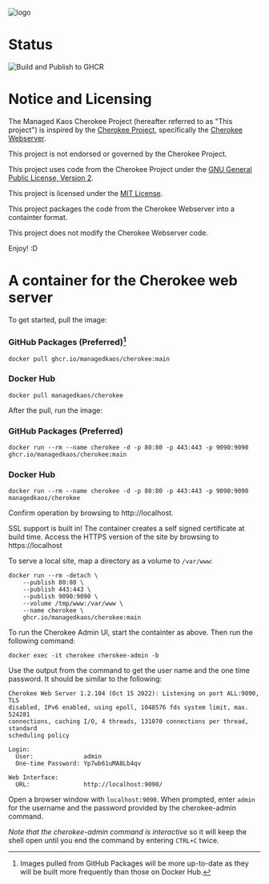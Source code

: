 ![logo](https://raw.githubusercontent.com/managedkaos/cherokee/master/img/cherokee-logo.png)

# Status
![Build and Publish to GHCR](https://github.com/managedkaos/cherokee/actions/workflows/publish-image-to-ghcr.yml/badge.svg)

# Notice and Licensing
The Managed Kaos Cherokee Project (hereafter referred to as "This project") is inspired by the [Cherokee Project](https://github.com/cherokee), specifically the [Cherokee Webserver](https://github.com/cherokee/webserver).

This project is not endorsed or governed by the Cherokee Project.

This project uses code from the Cherokee Project under the [GNU General Public License, Version 2](https://github.com/cherokee/webserver/blob/master/COPYING).

This project is licensed under the [MIT License](https://github.com/managedkaos/cherokee/blob/main/LICENSE).

This project packages the code from the Cherokee Webserver into a containter format.

This project does not modify the Cherokee Webserver code.

Enjoy! :D

# A container for the Cherokee web server
To get started, pull the image:

### GitHub Packages (Preferred)[^1]
```
docker pull ghcr.io/managedkaos/cherokee:main
```

### Docker Hub

```
docker pull managedkaos/cherokee
```

After the pull, run the image:

### GitHub Packages (Preferred)
```
docker run --rm --name cherokee -d -p 80:80 -p 443:443 -p 9090:9090 ghcr.io/managedkaos/cherokee:main
```

### Docker Hub

```
docker run --rm --name cherokee -d -p 80:80 -p 443:443 -p 9090:9090 managedkaos/cherokee
```

Confirm operation by browsing to http://localhost.

SSL support is built in!  The container creates a self signed certificate at build time.  Access the HTTPS version of the site by browsing to https://localhost

To serve a local site, map a directory as a volume to `/var/www`:

```
docker run --rm -detach \
    --publish 80:80 \
    --publish 443:443 \
    --publish 9090:9090 \
    --volume /tmp/www:/var/www \
    --name cherokee \
    ghcr.io/managedkaos/cherokee:main
```

To run the Cherokee Admin UI, start the containter as above. Then run the following command:

```
docker exec -it cherokee cherokee-admin -b
```

Use the output from the command to get the user name and the one time password.  It should be similar to the following:

```
Cherokee Web Server 1.2.104 (Oct 15 2022): Listening on port ALL:9090, TLS
disabled, IPv6 enabled, using epoll, 1048576 fds system limit, max. 524281
connections, caching I/O, 4 threads, 131070 connections per thread, standard
scheduling policy

Login:
  User:              admin
  One-time Password: Yp7wb61uMA8Lb4qv

Web Interface:
  URL:               http://localhost:9090/
```

Open a browser window with `localhost:9090`.  When prompted, enter `admin` for the username and the password provided by the cherokee-admin command.

*Note that the cherokee-admin command is interactive* so it will keep the shell open until you end the command by entering `CTRL+C` twice.

[^1]: Images pulled from GitHub Packages will be more up-to-date as they will be built more frequently than those on Docker Hub.
